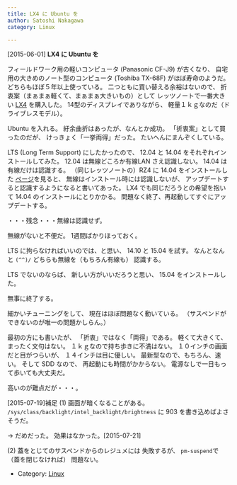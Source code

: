 ```yaml
---
title: LX4 に Ubuntu を
author: Satoshi Nakagawa
category: Linux

---
```


[2015-06-01] **LX4 に Ubuntu を** 

 フィールドワーク用の軽いコンピュータ
(Panasonic CF-J9) が古くなり、
自宅用の大きめのノート型のコンピュータ
(Toshiba TX-68F) がほぼ寿命のようだ。
どちらもほぼ５年以上使っている。
二つともに買い替える余裕はないので、
折衷案（まぁまぁ軽くて、まぁまぁ大きいもの）として
レッツノートで一番大きい
[LX4](http://panasonic.jp/pc/products/lx4d/)
を購入した。
14型のディスプレイでありながら、
軽量１ｋｇなのだ（ドライブレスモデル）。

 Ubuntu を入れる。
紆余曲折はあったが、なんとか成功。
「折衷案」として買ったのだが、
けっきょく「一挙両得」だった。
たいへんにまんぞくしている。

<!--more-->

 LTS (Long Term Support) にしたかったので、
12.04 と 14.04 をそれぞれインストールしてみた。
12.04 は無線どころか有線LAN さえ認識しない。
14.04 は有線だけは認識する。
（同じレッツノートの）RZ4 に 14.04 をインストールした
[ページ](http://mjrec.at.webry.info/201411/article_1.html)を見ると、
無線はインストール時には認識しないが、
アップデートすると認識するようになると書いてあった。
LX4 でも同じだろうとの希望を抱いて
14.04 のインストールにとりかかる。
問題なく終了、再起動してすぐにアップデートする。

 ・・・残念・・・無線は認識せず。

 無線がないと不便だ。
1週間ばかりほっておく。

 LTS に拘らなければいいのでは、と思い、
14.10 と 15.04 を試す。
なんとなんと `(^^)/`
どちらも無線を（もちろん有線も）
認識する。

 LTS でないのならば、
新しい方がいいだろうと思い、
15.04 をインストールした。

 無事に終了する。

 細かいチューニングをして、
現在はほぼ問題なく動いている。
（サスペンドができないのが唯一の問題かしらん。）

 最初の方にも書いたが、
「折衷」ではなく「両得」である。
軽くて大きくて、
まったく文句はない。
１ｋｇなので持ち歩きに不満はない。
１０インチの画面だと目がつらいが、
１４インチは目に優しい。
最新型なので、もちろん、速い。
そして SDD なので、
再起動にも時間がかからない。
電源なしで一日もって歩いても大丈夫だ。

 高いのが難点だが・・・。

 [2015-07-19]補足
(1) 画面が暗くなることがある。
`/sys/class/backlight/intel_backlight/brightness`
に 903 を書き込めばよさそうだ。

→ だめだった。
効果はなかった。[2015-07-21]

(2) 蓋をとじてのサスペンドからのレジュメには
失敗するが、
`pm-suspend`で（蓋を閉じなければ）
問題ない。

- Category: [Linux](https://merapano.github.io/categories.html#Linux)

